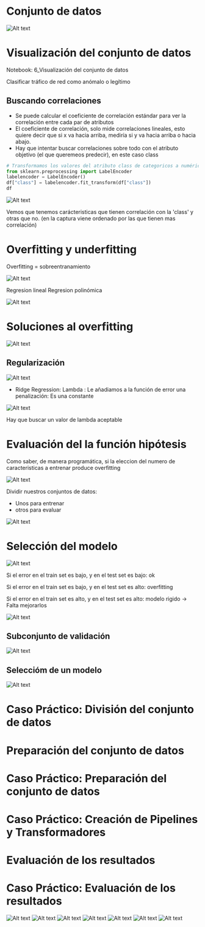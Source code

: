 # Conjunto de datos
![Alt text](img/creacion-model-ml-conjunto-datos-1.png)

# Visualización del conjunto de datos
Notebook: 6_Visualización del conjunto de datos

Clasificar tráfico de red como anómalo o legítimo

## Buscando correlaciones
* Se puede calcular el coeficiente de correlación estándar para ver la correlación entre cada par de atributos
* El coeficiente de correlación, solo mide correlaciones lineales, esto quiere decir que si x va hacia arriba, mediría si y va hacia arriba o hacia abajo.
* Hay que intentar buscar correlaciones sobre todo con el atributo objetivo (el que queremeos predecir), en este caso class

```python
# Transformamos los valores del atributo class de categoricos a numéricos
from sklearn.preprocessing import LabelEncoder 
labelencoder = LabelEncoder()
df["class"] = labelencoder.fit_transform(df["class"])
df
```
![Alt text](img/creacion-model-ml-correlacion-1.png)

Vemos que tenemos carácteristicas que tienen correlación con la 'class' y otras que no. (en la captura viene ordenado por las que tienen mas correlación)


# Overfitting y underfitting

Overfitting = sobreentranamiento

![Alt text](img/creacion-model-ml-overfitting-1.png)

Regresion lineal
Regresion polinómica

![Alt text](img/creacion-model-ml-overfitting-2.png)

# Soluciones al overfitting

![Alt text](img/creacion-model-ml-solucion-overfitting-1.png)

## Regularización
![Alt text](img/creacion-model-ml-solucion-overfitting-2.png)

* Ridge Regression: Lambda : Le añadiamos a la función de error una penalización: Es una constante

![Alt text](img/creacion-model-ml-solucion-overfitting-3.png)

Hay que buscar un valor de lambda aceptable


# Evaluación del la función hipótesis
Como saber, de manera programática, si la eleccion del numero de caracteristicas a entrenar produce overfitting

![Alt text](img/creacion-model-ml-evaluacion-funcion-hipotesis-1.png)

Dividir nuestros conjuntos de datos:
* Unos para entrenar
* otros para evaluar

![Alt text](img/creacion-model-ml-evaluacion-funcion-hipotesis-2.png)

# Selección del modelo

![Alt text](img/creacion-model-ml-seleccion-modelo-1.png)

Si el error en el train set es bajo, y en el test set es bajo: ok

Si el error en el train set es bajo, y en el test set es alto: overfitting

Si el error en el train set es alto, y en el test set es alto: modelo rigido -> Falta mejorarlos

![Alt text](img/creacion-model-ml-seleccion-modelo-2.png)

## Subconjunto de validación

![Alt text](img/creacion-model-ml-seleccion-modelo-3.png)

## Seleccióm de un modelo

![Alt text](img/creacion-model-ml-seleccion-modelo-4.png)


































# Caso Práctico: División del conjunto de datos

# Preparación del conjunto de datos


# Caso Práctico: Preparación del conjunto de datos

# Caso Práctico: Creación de Pipelines y Transformadores

# Evaluación de los resultados

# Caso Práctico: Evaluación de los resultados


![Alt text](img/creacion-model-ml--1.png)
![Alt text](img/creacion-model-ml--1.png)
![Alt text](img/creacion-model-ml--1.png)
![Alt text](img/creacion-model-ml--1.png)
![Alt text](img/creacion-model-ml--1.png)
![Alt text](img/creacion-model-ml--1.png)
![Alt text](img/creacion-model-ml--1.png)

